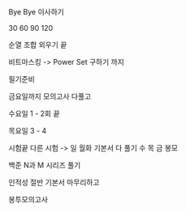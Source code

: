 Bye Bye
이사하기

30 60 90 120 

순열 조합 외우기 끝

비트마스킹 -> Power Set 구하기 까지

필기준비

금요일까지 모의고사 다풀고 

수요일 1 - 2회 끝

목요일 3 - 4

시험끝 다른 시험 -> 일 월화 기본서 다 풀기 수 목 금 봉모

백준 N과 M 시리즈 풀기

인적성 절반 기본서 마무리하고 

봉투모의고사 
